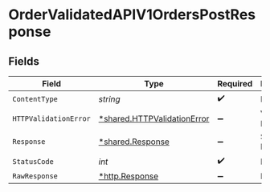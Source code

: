 # OrderValidatedAPIV1OrdersPostResponse


## Fields

| Field                                                                     | Type                                                                      | Required                                                                  | Description                                                               |
| ------------------------------------------------------------------------- | ------------------------------------------------------------------------- | ------------------------------------------------------------------------- | ------------------------------------------------------------------------- |
| `ContentType`                                                             | *string*                                                                  | :heavy_check_mark:                                                        | N/A                                                                       |
| `HTTPValidationError`                                                     | [*shared.HTTPValidationError](../../models/shared/httpvalidationerror.md) | :heavy_minus_sign:                                                        | Validation Error                                                          |
| `Response`                                                                | [*shared.Response](../../models/shared/response.md)                       | :heavy_minus_sign:                                                        | Successful Response                                                       |
| `StatusCode`                                                              | *int*                                                                     | :heavy_check_mark:                                                        | N/A                                                                       |
| `RawResponse`                                                             | [*http.Response](https://pkg.go.dev/net/http#Response)                    | :heavy_minus_sign:                                                        | N/A                                                                       |
